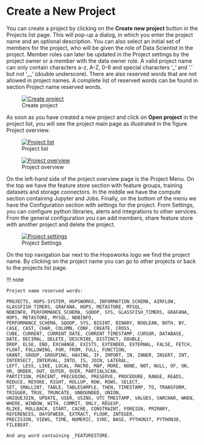 # Create a New Project
You can create a project by clicking on the **Create new project** button in the Projects list page. 
This will pop-up a dialog, in which you enter the project name and an optional description. You can also select an 
initial set of members for the project, who will be 
given the role of Data Scientist in the project. Member roles can later be updated in the Project settings 
by the project owner or a member with the data owner role. A valid project name can only contain characters 
a-z, A-Z, 0-9 and special characters ‘_’ and ‘.’ but not ‘__’ (double underscore). 
There are also reserved words that are not allowed in project names. A complete list of reserved words can 
be found in section Project name reserved words.

  <figure>
    <a  href="../../../assets/images/project/createProject.png">
      <img src="../../../assets/images/project/createProject.png" alt="Create project">
    </a>
    <figcaption>Create project</figcaption>
  </figure>

As soon as you have created a new project and click on **Open project** in the project list, you will see the project 
main page as illustrated in the figure Project overview.

  <figure>
    <a  href="../../../assets/images/project/projectList.png">
      <img src="../../../assets/images/project/projectList.png" alt="Project list">
    </a>
    <figcaption>Project list</figcaption>
  </figure>

  <figure>
    <a  href="../../../assets/images/project/projectOverview.png">
      <img src="../../../assets/images/project/projectOverview.png" alt="Project overview">
    </a>
    <figcaption>Project overview</figcaption>
  </figure>

On the left-hand side of the project overview page is the Project Menu. On the top we have the feature store section 
with feature groups, training datasets and storage connectors. In the middle we have the compute section 
containing Jupyter and Jobs. Finally, on the bottom of the menu we have the Configuration section with settings for the 
project. 
From Settings, you can configure python libraries, alerts and integrations to other services. From the general 
configuration you can add members, share feature store with another project and delete the project.

  <figure>
    <a  href="../../../assets/images/project/projectSettings.png">
      <img src="../../../assets/images/project/projectSettings.png" alt="Project settings">
    </a>
    <figcaption>Project Settings</figcaption>
  </figure>

On the top navigation bar next to the Hopsworks logo we find the project name. By clicking on the project name you 
can go to other projects or back to the projects list page.

!!! note

    Project name reserved words:

    PROJECTS, HOPS-SYSTEM, HOPSWORKS, INFORMATION_SCHEMA, AIRFLOW, GLASSFISH_TIMERS, GRAFANA, HOPS, METASTORE, MYSQL, 
    NDBINFO, PERFORMANCE_SCHEMA, SQOOP, SYS, GLASSFISH_TIMERS, GRAFANA, HOPS, METASTORE, MYSQL, NDBINFO, 
    PERFORMANCE_SCHEMA, SQOOP, SYS, BIGINT, BINARY, BOOLEAN, BOTH, BY, CASE, CAST, CHAR, COLUMN, CONF, CREATE, CROSS, 
    CUBE, CURRENT, CURRENT_DATE, CURRENT_TIMESTAMP, CURSOR, DATABASE, DATE, DECIMAL, DELETE, DESCRIBE, DISTINCT, DOUBLE,
    DROP, ELSE, END, EXCHANGE, EXISTS, EXTENDED, EXTERNAL, FALSE, FETCH, FLOAT, FOLLOWING, FOR, FROM, FULL, FUNCTION, 
    GRANT, GROUP, GROUPING, HAVING, IF, IMPORT, IN, INNER, INSERT, INT, INTERSECT, INTERVAL, INTO, IS, JOIN, LATERAL, 
    LEFT, LESS, LIKE, LOCAL, MACRO, MAP, MORE, NONE, NOT, NULL, OF, ON, OR, ORDER, OUT, OUTER, OVER, PARTIALSCAN, 
    PARTITION, PERCENT, PRECEDING, PRESERVE, PROCEDURE, RANGE, READS, REDUCE, REVOKE, RIGHT, ROLLUP, ROW, ROWS, SELECT, 
    SET, SMALLINT, TABLE, TABLESAMPLE, THEN, TIMESTAMP, TO, TRANSFORM, TRIGGER, TRUE, TRUNCATE, UNBOUNDED, UNION, 
    UNIQUEJOIN, UPDATE, USER, USING, UTC_TMESTAMP, VALUES, VARCHAR, WHEN, WHERE, WINDOW, WITH, COMMIT, ONLY, REGEXP, 
    RLIKE, ROLLBACK, START, CACHE, CONSTRAINT, FOREIGN, PRIMARY, REFERENCES, DAYOFWEEK, EXTRACT, FLOOR, INTEGER, 
    PRECISION, VIEWS, TIME, NUMERIC, SYNC, BASE, PYTHON37, PYTHON38, FILEBEAT.

    And any word containing _FEATURESTORE.